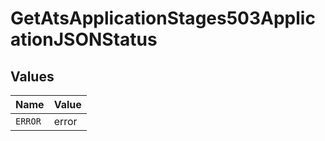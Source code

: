 # GetAtsApplicationStages503ApplicationJSONStatus


## Values

| Name    | Value   |
| ------- | ------- |
| `ERROR` | error   |